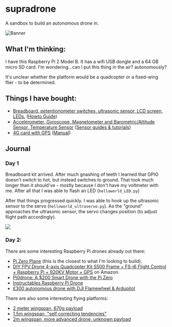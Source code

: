 # supradrone
A sandbox to build an autonomous drone in.

![Banner](https://github.com/srosro/supradrone/blob/master/assets/supradrone.png?raw=true)

## What I'm thinking:
I have this Raspberry Pi 2 Model B.  It has a wifi USB dongle and a 64 GB micro SD card.  I'm wondering...can I put this thing in the air? autonomously?

It's unclear whether the platform would be a quadcopter or a fixed-wing flier - to be determined.

## Things I have bought:
* [Breadboard, petentionometer switches, ultrasonic sensor, LCD screen, LEDs.](https://www.amazon.com/gp/product/B06W54L7B5) ([Howto Guide](https://github.com/Freenove/Freenove_Ultimate_Starter_Kit_for_Raspberry_Pi))
* [Accelerometer, Gyroscope, Magnetometer and Barometric/Altitude Sensor, Temperature Sensor](https://www.amazon.com/gp/product/B072MN8ZRC) ([Sensor guides & tutorials](https://ozzmaker.com/product/berryimu-accelerometer-gyroscope-magnetometer-barometricaltitude-sensor/))
* [4G card with GPS](https://www.amazon.com/gp/product/B07PLXNVGZ) ([Manual](https://www.waveshare.com/w/upload/6/6d/SIM7600E-H-4G-HAT-Manual-EN.pdf))


## Journal
### Day 1
Breadboard kit arrived.  After much gnashing of teeth I learned that GPIO doesn't switch to hot, but instead switches to ground.  That took much longer than it should've - mostly because I don't have my voltmeter with me.  After all that I was able to flash an LED (```helloworld_LED.py```)

After that things progressed quickly.  I was able to hook up the ultrasonic sensor to the servo (```helloworld_ultraservo.py```).  As the "ground" approaches the ultrasonic sensor, the servo changes position (to adjust flight path accordingly).

[![](http://img.youtube.com/vi/hOCjklzRYUM/0.jpg)](http://www.youtube.com/watch?v=hOCjklzRYUM "First day - journal entry")


### Day 2:
There are some interesting Raspberry Pi drones already out there:
* [Pi Zero Plane](https://www.instructables.com/id/Pi-Zero-Plane-a-150-Smart-Fixed-Wing-Drone-With-th/) (this is the closest to what I'm looking to build).
* [DIY FPV Drone 4-axis Quadcopter Kit S500 Frame + FS-i6 Flight Control + Raspberry Pi + 920KV Motor + GPS](https://www.amazon.com/4-axis-Quadcopter-Flight-Control-Raspberry/dp/B07R7DLQGK) on Amazon.
* [Pi0drone: A $200 Smart Drone with the Pi Zero](https://www.hackster.io/12590/pi0drone-a-200-smart-drone-with-the-pi-zero-4fec08)
* [Instructables Raspberry Pi Drone](https://www.instructables.com/id/The-Drone-Pi/)
* [£300 autonomous drone with DJI Flamewheel & Ardupilot](https://medium.com/the-reading-room/how-to-build-an-autonomous-drone-for-less-than-300-80ebeb2b1db8)

There are also some interesting flying platforms:
* [2 meter wingspan, 670g payload](https://www.banggood.com/Believer-1960mm-Wingspan-EPO-Twin-Motor-Aerial-Survey-Aircraft-FPV-Platform-Mapping-RC-Airplane-KIT-p-1178800.html)
* [1.5m wingspan, "self correcting tendencies"](https://www.readymaderc.com/products/details/strix-stratosurfer-pnp)
* [2m wingspan, more advanced drone, unknown payload](https://www.readymaderc.com/products/details/rmrc-anaconda-kit)
